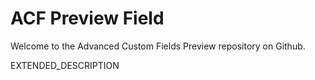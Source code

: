 # ACF Preview Field

Welcome to the Advanced Custom Fields Preview repository on Github.

EXTENDED_DESCRIPTION